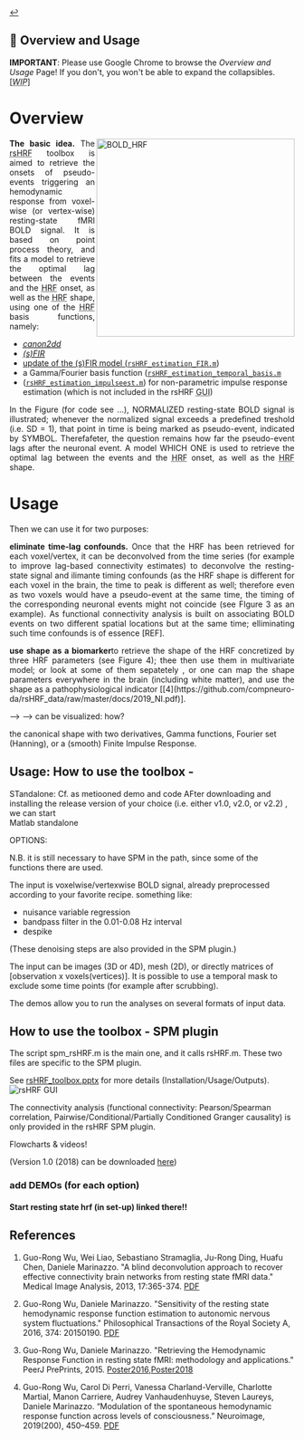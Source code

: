 <a href="https://github.com/compneuro-da/rsHRF/blob/update/README.md#table-of-contents">:leftwards_arrow_with_hook:</a> <br>

📖  Overview and Usage
----
__IMPORTANT__: Please use Google Chrome to browse the _Overview and Usage_ Page! If you don't, you won't be able to expand the collapsibles. [<abbr title="Work In Progress"><i>WIP</i></abbr>]

# Overview 
<img align="right" src="https://github.com/guorongwu/rsHRF/raw/master/docs/example_hrf.png" alt="BOLD_HRF" width="350"/> <!-- find other image to illustrate pseudo-point process + code to produce it -->
<!-- <img align="center" src="https://github.com/guorongwu/rsHRF/raw/master/docs/FIR_Height_full_layout.png" alt="HRF_map" width="800"/> -->
<!-- add text here -->
<p align="justify"><b>The basic idea.</b> The <abbr title="resting-state hemodynamic response function">rsHRF</abbr> toolbox is aimed to retrieve the onsets of pseudo-events triggering an hemodynamic response from voxel-wise (or vertex-wise) resting-state <abbre title="functional Magnetic Resconance Imaging">fMRI</abbr> <abbre title="Blood Oxygen Level Dependant">BOLD</abbr> signal. It is based on point process theory, and fits a model to retrieve the optimal lag between the events and the <abbr title="hemodynamic response function">HRF</abbr> onset, as well as the <abbr title="hemodynamic response function">HRF</abbr> shape, using one of the <abbr title="hemodynamic response function">HRF</abbr> basis functions, namely: <ul>
  <li><a href="https://github.com/compneuro-da/rsHRF/blob/master/wgr_rshrf_estimation_canonhrf2dd_par2.m"><abbr title="canonical HRF with its delay and dispersion derivatives"><i>canon2dd</i></abbr></a></li>
  <li><a href="https://github.com/compneuro-da/rsHRF/blob/master/wgr_rsHRF_FIR.m"><abbr title="(smoothed) Finite Impulse Response basis functions"><i>(s)FIR</i></abbr></li>
    <li>update of the (s)FIR model (<a href="https://github.com/compneuro-da/rsHRF/blob/update/code/rsHRF_estimation_FIR.m"><code>rsHRF_estimation_FIR.m</code></a>)</li>
  <li>a Gamma/Fourier basis function (<a href="https://github.com/compneuro-da/rsHRF/blob/update/code/rsHRF_estimation_temporal_basis.m"><code>rsHRF_estimation_temporal_basis.m</code></a></li>
  <li>(<a href="https://github.com/compneuro-da/rsHRF/blob/update/code/rsHRF_estimation_impulseest.m"><code>rsHRF_estimation_impulseest.m</code></a>) for non-parametric impulse response estimation (which is not included in the rsHRF <abbr title="graphical user interface">GUI</abbr>)</li></ul>
 
 <!-- OHBM uitleg-->
<p align="justify">In the Figure (for code see ...), NORMALIZED resting-state BOLD signal is illustrated; whenever the normalized signal exceeds a predefined treshold (i.e. SD = 1), that point in time is being marked as pseudo-event, indicated by SYMBOL. Therefafeter, the question remains how far the pseudo-event lags after the neuronal event.  A model WHICH ONE is used to retrieve the optimal lag between the events and the <abbr title="hemodynamic response function">HRF</abbr> onset, as well as the <abbr title="hemodynamic response function">HRF</abbr> shape. </p>

# Usage 
<p align="justify">Then we can use it for two purposes:</p>

<p align="justify"><b>eliminate time-lag confounds.</b> Once that the HRF has been retrieved for each voxel/vertex, it can be deconvolved from the time series (for example to improve lag-based connectivity estimates)
  to deconvolve the resting-state signal and ilimante timing confounds (as the HRF shape is different for each voxel in the brain, the time to peak is different as well; therefore even as two voxels would have a pseudo-event at the same time, the timing of the corresponding neuronal events might not coincide (see FIgure 3 as an example). As functional connectivity analysis is built on associating BOLD events on two different spatial locations but at the same time; elliminating such time confounds is of essence [REF].</p>

<p align="justify"><b>use shape as a biomarker</b>to retrieve the shape of the HRF concretized by three HRF parameters (see Figure 4); thee then use them in multivariate model; or look at some of them sepatetely
, or one can map the shape parameters everywhere in the brain (including white matter), and use the shape as a pathophysiological indicator [[4](https://github.com/compneuro-da/rsHRF_data/raw/master/docs/2019_NI.pdf)]. </p>
--> 
--> can be visualized: how? 


  the canonical shape with two derivatives, Gamma functions, Fourier set (Hanning), or a (smooth) Finite Impulse Response.



Usage: How to use the toolbox -
-------------
STandalone: 
Cf. as metiooned demo and code
AFter downloading and installing the release version of your choice (i.e. either v1.0, v2.0, or v2.2) , we can start  
Matlab standalone

OPTIONS:

N.B. it is still necessary to have SPM in the path, since some of the functions there are used.

The input is voxelwise/vertexwise BOLD signal, already preprocessed according to your favorite recipe. something like: <!-- LINK TUTORIAL VIDEO --> 

* nuisance variable regression 
* bandpass filter in the 0.01-0.08 Hz interval
* despike

(These denoising steps are also provided in the SPM plugin.)

The input can be images (3D or 4D), mesh (2D), or directly matrices of [observation x voxels(vertices)].
It is possible to use a temporal mask to exclude some time points (for example after scrubbing).

The demos allow you to run the analyses on several formats of input data.

How to use the toolbox - SPM plugin
-------------

The script spm_rsHRF.m is the main one, and it calls rsHRF.m. These two files are specific to the SPM plugin. 

See [rsHRF_toolbox.pptx](https://github.com/guorongwu/rsHRF/raw/master/rsHRF_toolbox.pptx) for more details (Installation/Usage/Outputs).
![rsHRF GUI](https://github.com/guorongwu/rsHRF_data/raw/master/rsHRF_GUI.png)

The connectivity analysis (functional connectivity: Pearson/Spearman correlation, Pairwise/Conditional/Partially Conditioned Granger causality) is only provided in the rsHRF SPM plugin. 

Flowcharts & videos!

(Version 1.0 (2018) can be downloaded [here](https://github.com/compneuro-da/rsHRF_data/raw/master/rsHRF_v1_2018.zip))

### add DEMOs (for each option) <!-- LINK TUTORIAL VIDEO + DEMO OPTIONS -->

#### Start resting state hrf (in set-up) linked there!!


**References**
--------

1. Guo-Rong Wu, Wei Liao, Sebastiano Stramaglia, Ju-Rong Ding, Huafu Chen, Daniele Marinazzo. "A blind deconvolution approach to recover effective connectivity brain networks from resting state fMRI data." Medical Image Analysis, 2013, 17:365-374. [PDF](https://github.com/compneuro-da/rsHRF_data/raw/master/docs/2013_MIA.pdf)

2. Guo-Rong Wu, Daniele Marinazzo. "Sensitivity of the resting state hemodynamic response function estimation to autonomic nervous system fluctuations." Philosophical Transactions of the Royal Society A, 2016, 374: 20150190. [PDF](https://github.com/compneuro-da/rsHRF_data/raw/master/docs/2016_PTA.pdf)

3. Guo-Rong Wu, Daniele Marinazzo. "Retrieving the Hemodynamic Response Function in resting state fMRI: methodology and applications." PeerJ PrePrints, 2015. [Poster2016](https://github.com/compneuro-da/rsHRF_data/raw/master/docs/poster_OHBM2016_HRF.pdf),[Poster2018](https://github.com/compneuro-da/rsHRF_data/raw/master/docs/rs_HRF_OHBM2018_Daniele.pdf)

4. Guo-Rong Wu, Carol Di Perri, Vanessa Charland-Verville, Charlotte Martial, Manon Carriere, Audrey Vanhaudenhuyse, Steven Laureys, Daniele Marinazzo. “Modulation of the spontaneous hemodynamic response function across levels of consciousness.” Neuroimage, 2019(200), 450–459. [PDF](https://github.com/compneuro-da/rsHRF_data/raw/master/docs/2019_NI.pdf)

